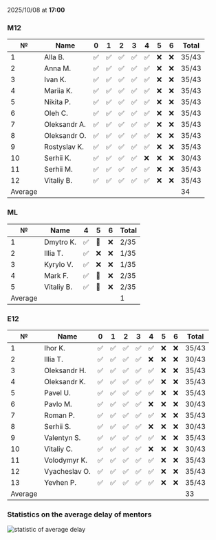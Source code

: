 2025/10/08 at **17:00**
### M12
|№|Name|0|1|2|3|4|5|6|Total|
|-----|-----|-----|-----|-----|-----|-----|-----|-----|-----|
|1|Alla B.|✅|✅|✅|✅|✅|❌|❌|35/43|
|2|Anna M.|✅|✅|✅|✅|✅|❌|❌|35/43|
|3|Ivan K.|✅|✅|✅|✅|✅|❌|❌|35/43|
|4|Mariia K.|✅|✅|✅|✅|✅|❌|❌|35/43|
|5|Nikita P.|✅|✅|✅|✅|✅|❌|❌|35/43|
|6|Oleh C.|✅|✅|✅|✅|✅|❌|❌|35/43|
|7|Oleksandr A.|✅|✅|✅|✅|✅|❌|❌|35/43|
|8|Oleksandr O.|✅|✅|✅|✅|✅|❌|❌|35/43|
|9|Rostyslav K.|✅|✅|✅|✅|✅|❌|❌|35/43|
|10|Serhii K.|✅|✅|✅|✅|❌|❌|❌|30/43|
|11|Serhii M.|✅|✅|✅|✅|✅|❌|❌|35/43|
|12|Vitaliy B.|✅|✅|✅|✅|✅|❌|❌|35/43|
|Average|||||||||34|
### ML
|№|Name|4|5|6|Total|
|-----|-----|-----|-----|-----|-----|
|1|Dmytro K.|✅|🔄|❌|2/35|
|2|Illia T.|✅|❌|❌|1/35|
|3|Kyrylo V.|✅|❌|❌|1/35|
|4|Mark F.|✅|🔄|❌|2/35|
|5|Vitaliy B.|✅|🔄|❌|2/35|
|Average|||||1|
### E12
|№|Name|0|1|2|3|4|5|6|Total|
|-----|-----|-----|-----|-----|-----|-----|-----|-----|-----|
|1|Ihor K.|✅|✅|✅|✅|✅|❌|❌|35/43|
|2|Illia T.|✅|✅|✅|✅|❌|❌|❌|30/43|
|3|Oleksandr H.|✅|✅|✅|✅|✅|❌|❌|35/43|
|4|Oleksandr K.|✅|✅|✅|✅|✅|❌|❌|35/43|
|5|Pavel U.|✅|✅|✅|✅|✅|❌|❌|35/43|
|6|Pavlo M.|✅|✅|✅|✅|❌|❌|❌|30/43|
|7|Roman P.|✅|✅|✅|✅|✅|❌|❌|35/43|
|8|Serhii S.|✅|✅|✅|✅|❌|❌|❌|30/43|
|9|Valentyn S.|✅|✅|✅|✅|✅|❌|❌|35/43|
|10|Vitaliy C.|✅|✅|✅|✅|❌|❌|❌|30/43|
|11|Volodymyr K.|✅|✅|✅|✅|✅|❌|❌|35/43|
|12|Vyacheslav O.|✅|✅|✅|✅|✅|❌|❌|35/43|
|13|Yevhen P.|✅|✅|✅|✅|✅|❌|❌|35/43|
|Average|||||||||33|

### Statistics on the average delay of mentors
![statistic of average delay](https://docs.google.com/spreadsheets/d/e/2PACX-1vTRGxaJWiz7gJtvcjwtHPyyd5ju-BPGGEvp5XTIwGS92XWrY8xHYajrexYFqIVDSJIX7LGb8XaB6X3S/pubchart?oid=1439917493&format=image)
